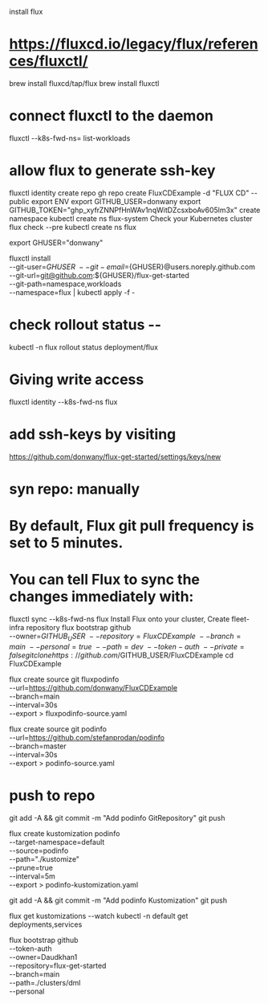 install flux
# https://fluxcd.io/legacy/flux/references/fluxctl/
brew install fluxcd/tap/flux
brew install fluxctl

# connect fluxctl to the daemon
fluxctl --k8s-fwd-ns=<namespace> list-workloads
# allow flux to generate ssh-key
fluxctl identity
create repo
gh repo create FluxCDExample -d "FLUX CD"  --public
export ENV
export GITHUB_USER=donwany
export GITHUB_TOKEN="ghp_xyfrZNNPfHnWAv1nqWitDZcsxboAv605lm3x"
create namespace
kubectl create ns flux-system
Check your Kubernetes cluster
flux check --pre
kubectl create ns flux

export GHUSER="donwany"

fluxctl install \
--git-user=${GHUSER} \
--git-email=${GHUSER}@users.noreply.github.com \
--git-url=git@github.com:${GHUSER}/flux-get-started \
--git-path=namespace,workloads \
--namespace=flux | kubectl apply -f -

# check rollout status --
kubectl -n flux rollout status deployment/flux
# Giving write access
fluxctl identity --k8s-fwd-ns flux
# add ssh-keys by visiting
https://github.com/donwany/flux-get-started/settings/keys/new
# syn repo: manually
# By default, Flux git pull frequency is set to 5 minutes. 
# You can tell Flux to sync the changes immediately with:
fluxctl sync --k8s-fwd-ns flux
Install Flux onto your cluster, Create fleet-infra repository
flux bootstrap github \
--owner=$GITHUB_USER \
--repository=FluxCDExample \
--branch=main \
--personal=true \
--path=dev \
--token-auth \
--private=false
git clone https://github.com/$GITHUB_USER/FluxCDExample
cd FluxCDExample

flux create source git fluxpodinfo \
--url=https://github.com/donwany/FluxCDExample \
--branch=main \
--interval=30s \
--export > fluxpodinfo-source.yaml

flux create source git podinfo \
--url=https://github.com/stefanprodan/podinfo \
--branch=master \
--interval=30s \
--export > podinfo-source.yaml

# push to repo
git add -A && git commit -m "Add podinfo GitRepository"
git push

flux create kustomization podinfo \
--target-namespace=default \
--source=podinfo \
--path="./kustomize" \
--prune=true \
--interval=5m \
--export > podinfo-kustomization.yaml

git add -A && git commit -m "Add podinfo Kustomization"
git push

flux get kustomizations --watch
kubectl -n default get deployments,services





flux bootstrap github \
  --token-auth \
  --owner=Daudkhan1 \
  --repository=flux-get-started \
  --branch=main \
  --path=./clusters/dml \
  --personal